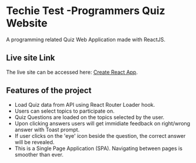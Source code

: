 # Techie Test -Programmers Quiz Website

A programming related Quiz Web Application made with ReactJS.

## Live site Link

The live site can be accessed here: [Create React App](https://github.com/facebook/create-react-app).



## Features of the project

- Load Quiz data from API using React Router Loader hook.
- Users can select topics to participate on.
- Quiz Questions are loaded on the topics selected by the user.
- Upon clicking answers users will get immidiate feedback on right/wrong answer with Toast prompt.
- If user clicks on the 'eye' icon beside the question, the correct answer will be revealed.
- This is a Single Page Application (SPA). Navigating between pages is smoother than ever. 


